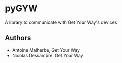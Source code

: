 # pyGYW

A library to communicate with Get Your Way's devices

## Authors
 - Antoine Malherbe, Get Your Way
 - Nicolas Dessambre, Get Your Way
